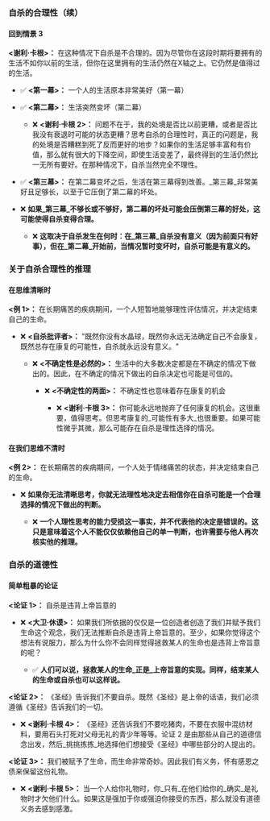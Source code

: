 ### 自杀的合理性（续）

#### 回到情景 3

**<谢利·卡根>：** 在这种情况下自杀是不合理的。因为尽管你在这段时期将要拥有的生活不如你以前的生活，但你在这里拥有的生活仍然在X轴之上。它仍然是值得过的生活。

- ✅ **<第一幕>：** 一个人的生活原本非常美好（第一幕）
    
- ✅ **<第二幕>：** 生活突然变坏（第二幕）
    
    - ❌ **<谢利·卡根 2>：** 问题不在于，我的处境是否比以前更糟，或者是否比我没有衰退时可能的状态更糟？思考自杀的合理性时，真正的问题是，我的处境是否糟糕到死了反而更好的地步？如果你的生活足够丰富和有价值，那么就有很大的下降空间，即使生活变差了，最终得到的生活仍然比一无所有要好。在那种情况下，自杀当然完全不理性。
        
- ✅ **<第三幕>：** 在第二幕变坏之后，生活在第三幕得到改善。_第三幕_非常美好且足够长，以至于它压倒了第二幕的坏处。
    
- ❌ **如果_第三幕_不够长或不够好，第二幕的坏处可能会压倒第三幕的好处，这可能使得自杀变得合理。**
    
    - ❌ **这取决于自杀发生在何时：在_第三幕_自杀没有意义（因为前面只有好事），但在_第二幕_开始前，当情况暂时变坏时，自杀可能是有意义的。**
        

### 关于自杀合理性的推理

#### 在思维清晰时

**<例 1>：** 在长期痛苦的疾病期间，一个人短暂地能够理性评估情况，并决定结束自己的生命。

- ❌ **<自杀批评者>：** "既然你没有水晶球，既然你永远无法确定自己不会康复，既然总存在康复的可能性，自杀就永远没有意义。"
    
    - ❌ **<不确定性是必然的>：** 生活中的大多数决定都是在不确定的情况下做出的。因此，在不确定的情况下做出的自杀决定也可能是可信的。
        
        - ❌ **<不确定性的两面>：** 不确定性也意味着存在康复的机会
            
            - ❌ **<谢利·卡根 3>：** 你可能永远地抛弃了任何康复的机会。这很重要，值得思考。但思考康复的_可能性有多大_也很重要。如果可能性微乎其微，那么可能存在自杀是理性选择的情况。
                

#### 在我们思维不清时

**<例 2>：** 在长期痛苦的疾病期间，一个人处于情绪痛苦的状态，并决定结束自己的生命。

- ❌ **如果你无法清晰思考，你就无法理性地决定去相信你在自杀可能是一个合理选择的情况下做出的判断。**
    
    - ❌ **一个人理性思考的能力受损这一事实，并不代表他的决定是错误的。这只是意味着这个人不能仅仅依赖他自己的单一判断，也许需要与他人再次核实他的推理。**
        

### 自杀的道德性

#### 简单粗暴的论证

**<论证 1>：** 自杀是违背上帝旨意的

- ❌ **<大卫·休谟>：** 如果我们所依据的仅仅是一位创造者创造了我们并赋予我们生命这个观念，我们无法推断自杀是违背上帝旨意的。至少，如果你觉得这个想法有说服力，那么为什么你不会同样觉得拯救某人的生命也是违背上帝旨意的呢？
    
    - ✅ **人们可以说，拯救某人的生命_正是_上帝旨意的实现。同样，结束某人的生命或自杀也可以这样说。**
        

**<论证 2>：** 《圣经》告诉我们不要自杀。既然《圣经》是上帝的话语，我们必须遵循《圣经》告诉我们的一切。

- ❌ **<谢利·卡根 4>：** 《圣经》还告诉我们不要吃猪肉，不要在衣服中混纺材料，要用石头打死对父母无礼的青少年等等。论证 2 是由那些从自己的道德信念出发，然后_挑挑拣拣_地选择他们想接受《圣经》中哪些部分的人提出的。
    

**<论证 3>：** 我们被赋予了生命，而生命非常奇妙。因此我们有义务，怀有感恩之债来保留这份礼物。

- ❌ **<谢利·卡根 5>：** 当一个人给你礼物时，你_只有_在他们给你的_确实_是礼物时才欠他们什么。如果这是强加于你或强迫你接受的东西，那么就没有道德义务去感到感激。